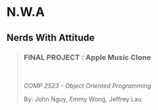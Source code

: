 # N.W.A

## **Nerds With Attitude**

> ### FINAL PROJECT : Apple Music Clone
>
> <br>
>
> _COMP 2523 - Object Oriented Programming_
>
> By: John Nguy, Emmy Wong, Jeffrey Lau
